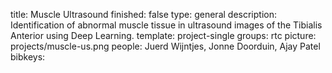 title: Muscle Ultrasound
finished: false
type: general
description: Identification of abnormal muscle tissue in ultrasound images of the Tibialis Anterior using Deep Learning.
template: project-single
groups: rtc
picture: projects/muscle-us.png
people: Juerd Wijntjes, Jonne Doorduin, Ajay Patel
bibkeys: 

